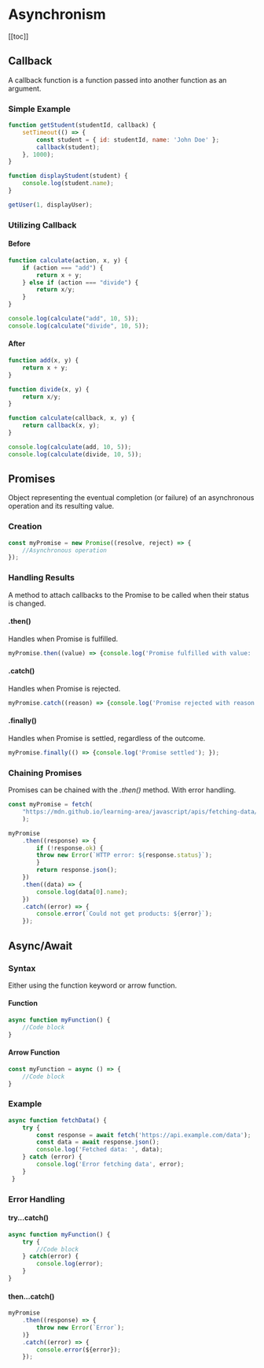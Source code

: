 # Asynchronism

[[toc]]

## Callback
A callback function is a function passed into another function as an argument.

### Simple Example

```jsx
function getStudent(studentId, callback) {
    setTimeout(() => {
        const student = { id: studentId, name: 'John Doe' };
        callback(student);
    }, 1000);
}

function displayStudent(student) {
    console.log(student.name);
}

getUser(1, displayUser);
```

### Utilizing Callback

#### Before
```jsx
function calculate(action, x, y) {
    if (action === "add") {
        return x + y;
    } else if (action === "divide") {
        return x/y;
    }
}

console.log(calculate("add", 10, 5));
console.log(calculate("divide", 10, 5));
```

#### After
```jsx
function add(x, y) {
    return x + y;
}

function divide(x, y) {
    return x/y;
}

function calculate(callback, x, y) {
    return callback(x, y);
}

console.log(calculate(add, 10, 5));
console.log(calculate(divide, 10, 5));
```

## Promises
Object representing the eventual completion (or failure) of an asynchronous operation and its resulting value.

### Creation

```jsx
const myPromise = new Promise((resolve, reject) => {
    //Asynchronous operation
});
```

### Handling Results
A method to attach callbacks to the Promise to be called when their status is changed.

#### .then()
Handles when Promise is fulfilled.
```jsx
myPromise.then((value) => {console.log('Promise fulfilled with value: ', value); });
```

#### .catch()
Handles when Promise is rejected.
```jsx
myPromise.catch((reason) => {console.log('Promise rejected with reason: ', reason); });
```

#### .finally()
Handles when Promise is settled, regardless of the outcome.
```jsx
myPromise.finally(() => {console.log('Promise settled'); });
```

### Chaining Promises
Promises can be chained with the *.then()* method. 
With error handling.

```jsx
const myPromise = fetch(
    "https://mdn.github.io/learning-area/javascript/apis/fetching-data/can-store/products.json"
    );

myPromise
    .then((response) => {
        if (!response.ok) {
        throw new Error(`HTTP error: ${response.status}`);
        }
        return response.json();
    })
    .then((data) => {
        console.log(data[0].name);
    })
    .catch((error) => {
        console.error(`Could not get products: ${error}`);
    });
```

## Async/Await

### Syntax
Either using the function keyword or arrow function.

#### Function
```jsx
async function myFunction() {
    //Code block
}
```

#### Arrow Function
```jsx
const myFunction = async () => {
    //Code block 
}
```

### Example

```jsx
async function fetchData() {
    try {
        const response = await fetch('https://api.example.com/data');
        const data = await response.json();
        console.log('Fetched data: ', data);
    } catch (error) {
        console.log('Error fetching data', error);
    }
 }
```

### Error Handling

#### try...catch()
```jsx
async function myFunction() {
    try { 
        //Code block
    } catch(error) {
        console.log(error);
    }
}
```

#### then...catch()
```jsx
myPromise
    .then((response) => {
        throw new Error(`Error`);
    )}
    .catch((error) => {
        console.error(${error});
    });
```